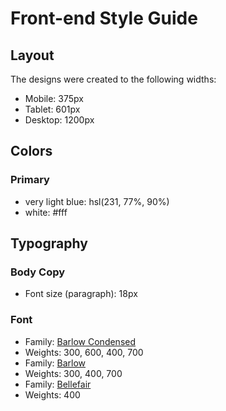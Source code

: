 # Front-end Style Guide

## Layout

The designs were created to the following widths:

- Mobile: 375px
- Tablet: 601px
- Desktop: 1200px

## Colors

### Primary

- very light blue: hsl(231, 77%, 90%)
- white: #fff


## Typography

### Body Copy

- Font size (paragraph): 18px

### Font

- Family: [Barlow Condensed](https://fonts.google.com/specimen/Barlow+Condensed)
- Weights: 300, 600, 400, 700
- Family: [Barlow](https://fonts.google.com/specimen/Barlow)
- Weights: 300, 400, 700
- Family: [Bellefair](https://fonts.google.com/specimen/Bellefair)
- Weights: 400